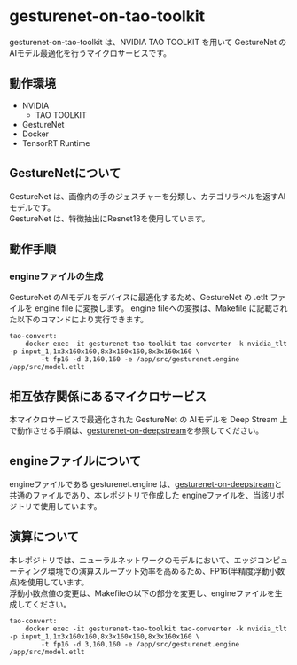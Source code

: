 # gesturenet-on-tao-toolkit
gesturenet-on-tao-toolkit は、NVIDIA TAO TOOLKIT を用いて GestureNet の AIモデル最適化を行うマイクロサービスです。  

## 動作環境
- NVIDIA 
    - TAO TOOLKIT
- GestureNet
- Docker
- TensorRT Runtime

## GestureNetについて
GestureNet は、画像内の手のジェスチャーを分類し、カテゴリラベルを返すAIモデルです。    
GestureNet は、特徴抽出にResnet18を使用しています。

## 動作手順

### engineファイルの生成
GestureNet のAIモデルをデバイスに最適化するため、GestureNet の .etlt ファイルを engine file に変換します。
engine fileへの変換は、Makefile に記載された以下のコマンドにより実行できます。

```
tao-convert:
	docker exec -it gesturenet-tao-toolkit tao-converter -k nvidia_tlt -p input_1,1x3x160x160,8x3x160x160,8x3x160x160 \
		-t fp16 -d 3,160,160 -e /app/src/gesturenet.engine /app/src/model.etlt
```

## 相互依存関係にあるマイクロサービス  
本マイクロサービスで最適化された GestureNet の AIモデルを Deep Stream 上で動作させる手順は、[gesturenet-on-deepstream](https://github.com/latonaio/gesturenet-on-deepstream)を参照してください。  

## engineファイルについて
engineファイルである gesturenet.engine は、[gesturenet-on-deepstream](https://github.com/latonaio/gesturenet-on-deepstream)と共通のファイルであり、本レポジトリで作成した engineファイルを、当該リポジトリで使用しています。

## 演算について
本レポジトリでは、ニューラルネットワークのモデルにおいて、エッジコンピューティング環境での演算スループット効率を高めるため、FP16(半精度浮動小数点)を使用しています。  
浮動小数点値の変更は、Makefileの以下の部分を変更し、engineファイルを生成してください。

```
tao-convert:
	docker exec -it gesturenet-tao-toolkit tao-converter -k nvidia_tlt -p input_1,1x3x160x160,8x3x160x160,8x3x160x160 \
		-t fp16 -d 3,160,160 -e /app/src/gesturenet.engine /app/src/model.etlt
```
